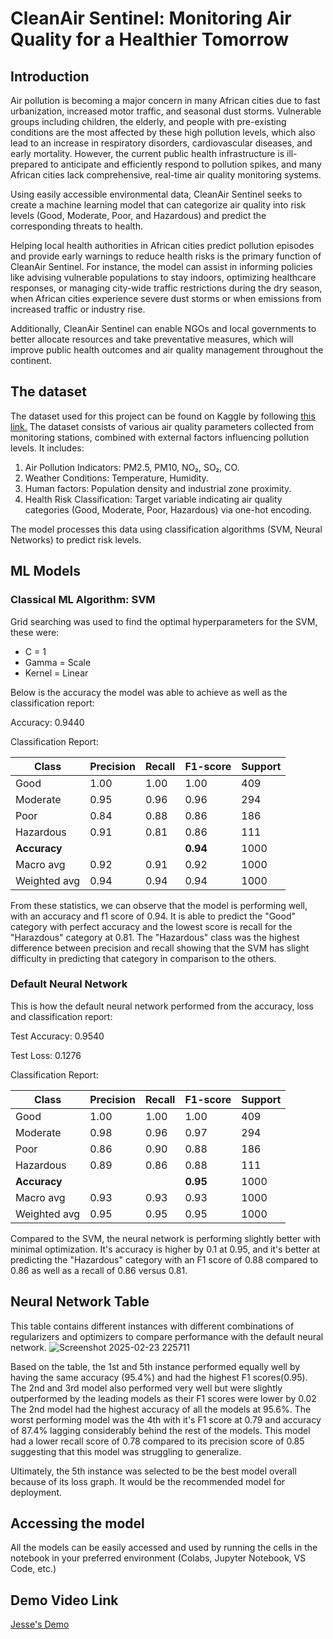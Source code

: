 # CleanAir Sentinel: Monitoring Air Quality for a Healthier Tomorrow
## Introduction
Air pollution is becoming a major concern in many African cities due to fast urbanization, increased motor traffic, and seasonal dust storms. 
Vulnerable groups including children, the elderly, and people with pre-existing conditions are the most affected by these high pollution levels, which also lead to an increase in respiratory disorders, cardiovascular diseases, and early mortality. 
However, the current public health infrastructure is ill-prepared to anticipate and efficiently respond to pollution spikes, and many African cities lack comprehensive, real-time air quality monitoring systems.

Using easily accessible environmental data, CleanAir Sentinel seeks to create a machine learning model that can categorize air quality into risk levels (Good, Moderate, Poor, and Hazardous) and predict the corresponding threats to health.

Helping local health authorities in African cities predict pollution episodes and provide early warnings to reduce health risks is the primary function of CleanAir Sentinel. 
For instance, the model can assist in informing policies like advising vulnerable populations to stay indoors, optimizing healthcare responses, or managing city-wide traffic restrictions during the dry season, when African cities experience severe dust storms or when emissions from increased traffic or industry rise.

Additionally, CleanAir Sentinel can enable NGOs and local governments to better allocate resources and take preventative measures, which will improve public health outcomes and air quality management throughout the continent.

## The dataset
The dataset used for this project can be found on Kaggle by following [this link.](https://www.kaggle.com/datasets/mujtabamatin/air-quality-and-pollution-assessment)
The dataset consists of various air quality parameters collected from monitoring stations, combined with external factors influencing pollution levels. It includes:

1. Air Pollution Indicators: PM2.5, PM10, NO₂, SO₂, CO.
2. Weather Conditions: Temperature, Humidity.
3. Human factors: Population density and industrial zone proximity.
4. Health Risk Classification: Target variable indicating air quality categories (Good, Moderate, Poor, Hazardous) via one-hot encoding.

The model processes this data using classification algorithms (SVM, Neural Networks) to predict risk levels.

## ML Models

### Classical ML Algorithm: SVM
Grid searching was used to find the optimal hyperparameters for the SVM, these were:

- C = 1
- Gamma = Scale
- Kernel = Linear

Below is the accuracy the model was able to achieve as well as the classification report:

Accuracy: 0.9440

Classification Report:

| Class       | Precision | Recall | F1-score | Support |
|------------|-----------|--------|----------|---------|
| Good       | 1.00      | 1.00   | 1.00     | 409     |
| Moderate   | 0.95      | 0.96   | 0.96     | 294     |
| Poor       | 0.84      | 0.88   | 0.86     | 186     |
| Hazardous  | 0.91      | 0.81   | 0.86     | 111     |
| **Accuracy** |         |        | **0.94** | 1000    |
| Macro avg  | 0.92      | 0.91   | 0.92     | 1000    |
| Weighted avg | 0.94    | 0.94   | 0.94     | 1000    |

From these statistics, we can observe that the model is performing well, with an accuracy and f1 score of 0.94.
It is able to predict the "Good" category with perfect accuracy and the lowest score is recall for the "Harazdous" category at 0.81.
The "Hazardous" class was the highest difference between precision and recall showing that the SVM has slight difficulty in predicting that category in comparison to the others.

### Default Neural Network
This is how the default neural network performed from the accuracy, loss and classification report:

Test Accuracy: 0.9540

Test Loss: 0.1276

Classification Report:

| Class       | Precision | Recall | F1-score | Support |
|------------|-----------|--------|----------|---------|
| Good       | 1.00      | 1.00   | 1.00     | 409     |
| Moderate   | 0.98      | 0.96   | 0.97     | 294     |
| Poor       | 0.86      | 0.90   | 0.88     | 186     |
| Hazardous  | 0.89      | 0.86   | 0.88     | 111     |
| **Accuracy** |         |        | **0.95** | 1000    |
| Macro avg  | 0.93      | 0.93   | 0.93     | 1000    |
| Weighted avg | 0.95    | 0.95   | 0.95     | 1000    |

Compared to the SVM, the neural network is performing slightly better with minimal optimization. It's accuracy is higher by 0.1 at 0.95, and
it's better at predicting the "Hazardous" category with an F1 score of 0.88 compared to 0.86 as well as a recall of 0.86 versus 0.81.


## Neural Network Table
This table contains different instances with different combinations of regularizers and optimizers to compare performance with the default neural network.
![Screenshot 2025-02-23 225711](https://github.com/user-attachments/assets/78e2d6af-f5cf-430b-8365-7e588bf06c9b)

Based on the table, the 1st and 5th instance performed equally well by having the same accuracy (95.4%) and had the highest F1 scores(0.95). The 2nd and 3rd model also performed very well but were slightly outperformed by the leading models as their F1 scores were lower by 0.02 The 2nd model had the highest accuracy of all the models at 95.6%. The worst performing model was the 4th with it's F1 score at 0.79 and accuracy of 87.4% lagging considerably behind the rest of the models. This model had a lower recall score of 0.78 compared to its precision score of 0.85 suggesting that this model was struggling to generalize.

Ultimately, the 5th instance was selected to be the best model overall because of its loss graph. It would be the recommended model for deployment.

## Accessing the model
All the models can be easily accessed and used by running the cells in the notebook in your preferred environment (Colabs, Jupyter Notebook, VS Code, etc.)

## Demo Video Link
[Jesse's Demo](https://drive.google.com/file/d/1KSRRMeJ3kagmtQwdmLKaKmYaaGuScLPi/view?usp=sharing)
